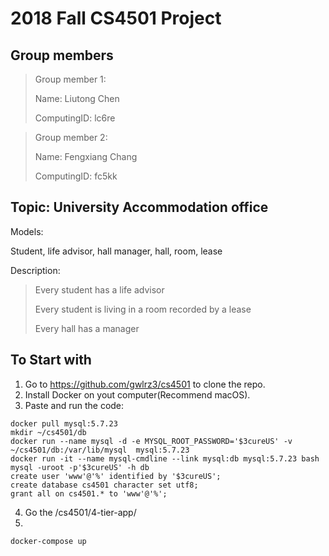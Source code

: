 # 2018 Fall CS4501 Project

## Group members

> Group member 1:
> 
> Name: Liutong Chen
> 
> ComputingID: lc6re

> Group member 2:
> 
> Name: Fengxiang Chang
> 
> ComputingID: fc5kk

## Topic: University Accommodation office

Models:

Student, life advisor, hall manager, hall, room, lease

Description:

> Every student has a life advisor
>
> Every student is living in a room recorded by a lease
>
> Every hall has a manager


## To Start with

1. Go to https://github.com/gwlrz3/cs4501 to clone the repo.
2. Install Docker on yout computer(Recommend macOS).
3. Paste and run the code:
``` shell
docker pull mysql:5.7.23
mkdir ~/cs4501/db
docker run --name mysql -d -e MYSQL_ROOT_PASSWORD='$3cureUS' -v ~/cs4501/db:/var/lib/mysql  mysql:5.7.23
docker run -it --name mysql-cmdline --link mysql:db mysql:5.7.23 bash
mysql -uroot -p'$3cureUS' -h db
create user 'www'@'%' identified by '$3cureUS';
create database cs4501 character set utf8;
grant all on cs4501.* to 'www'@'%';
```
4. Go the /cs4501/4-tier-app/
5.
```
docker-compose up
```
